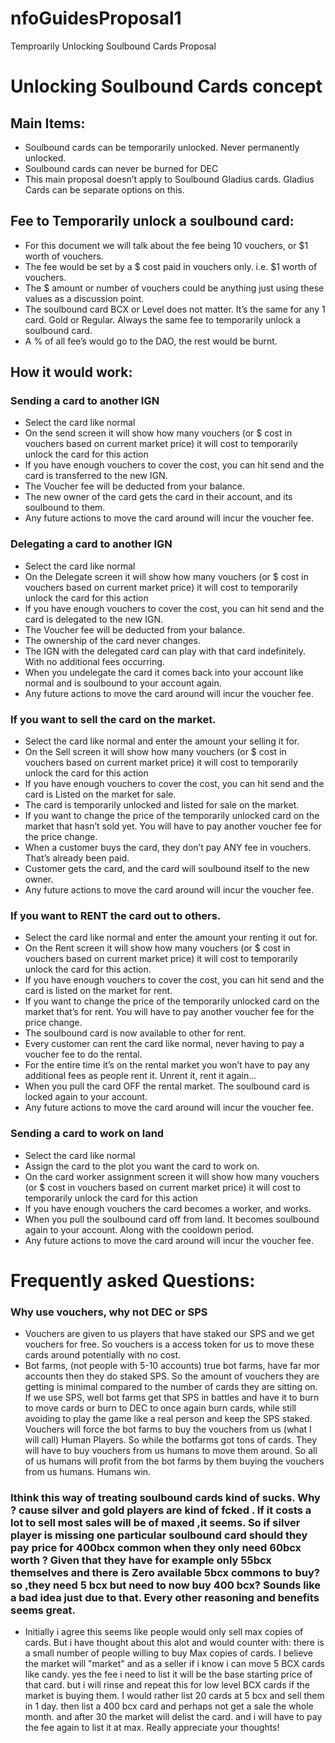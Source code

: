 # nfoGuidesProposal1
Temproarily Unlocking Soulbound Cards Proposal

# Unlocking Soulbound Cards concept

## Main Items:

 * Soulbound cards can be temporarily unlocked\.  Never permanently unlocked\.
 * Soulbound cards can never be burned for DEC
 * This main proposal doesn’t apply to Soulbound Gladius cards\.  Gladius Cards can be separate options on this\.

## Fee to Temporarily unlock a soulbound card:

 * For this document we will talk about the fee being 10 vouchers, or $1 worth of vouchers\.
 * The fee would be set by a $ cost paid in vouchers only\.  i\.e\.  $1 worth of vouchers\.
 * The $ amount or number of vouchers could be anything just using these values as a discussion point\.	
 * The soulbound card BCX or Level does not matter\.  It’s the same for any 1 card\.  Gold or Regular\. Always the same fee to temporarily unlock a soulbound card\.
 * A % of all fee’s would go to the DAO, the rest would be burnt\.

## How it would work:

### Sending a card to another IGN
 * Select the card like normal 
 * On the send screen it will show how many vouchers \(or $ cost in vouchers based on current market price\) it will cost to temporarily unlock the card for this action
 * If you have enough vouchers to cover the cost,  you can hit send and the card is transferred to the new IGN\.
 * The Voucher fee will be deducted from your balance\.
 * The new owner of the card gets the card in their account, and its soulbound to them\.
 * Any future actions to move the card around will incur the voucher fee\.
### Delegating a card to another IGN
 * Select the card like normal 
 * On the Delegate screen it will show how many vouchers \(or $ cost in vouchers based on current market price\) it will cost to temporarily unlock the card for this action
 * If you have enough vouchers to cover the cost, you can hit send and the card is delegated to the new IGN\.
 * The Voucher fee will be deducted from your balance\.
 * The ownership of the card never changes\.  
 * The IGN with the delegated card can play with that card indefinitely\. With no additional fees occurring\.
 * When you undelegate the card it comes back into your account like normal and is soulbound to your account again\.
 * Any future actions to move the card around will incur the voucher fee\.
### If you want to sell the card on the market\.  
 * Select the card like normal and enter the amount your selling it for\.
 * On the Sell screen it will show how many vouchers \(or $ cost in vouchers based on current market price\) it will cost to temporarily unlock the card for this action
 * If you have enough vouchers to cover the cost, you can hit send and the card is Listed on the market for sale\.
 * The card is temporarily unlocked and listed for sale on the market\.
 * If you want to change the price of the temporarily unlocked card on the market that hasn’t sold yet\.  You will have to pay another voucher fee for the price change\.
 * When a customer buys the card, they don’t pay ANY fee in vouchers\.  That’s already been paid\.
 * Customer gets the card, and the card will soulbound itself to the new owner\.
 * Any future actions to move the card around will incur the voucher fee\.
### If you want to RENT the card out to others\.
 * Select the card like normal and enter the amount your renting it out for\.
 * On the Rent screen it will show how many vouchers \(or $ cost in vouchers based on current market price\) it will cost to temporarily unlock the card for this action\.
 * If you have enough vouchers to cover the cost, you can hit send and the card is listed on the market for rent\.
 * If you want to change the price of the temporarily unlocked card on the market that’s for rent\.  You will have to pay another voucher fee for the price change\.
 * The soulbound card is now available to other for rent\.
 * Every customer can rent the card like normal, never having to pay a voucher fee to do the rental\. 
 * For the entire time it’s on the rental market you won’t have to pay any additional fees as people rent it\.  Unrent it, rent it again…
 * When you pull the card OFF the rental market\.  The soulbound card is locked again to your account\.  
 * Any future actions to move the card around will incur the voucher fee\.
### Sending a card to work on land
 * Select the card like normal 
 * Assign the card to the plot you want the card to work on\.
 * On the card worker assignment screen it will show how many vouchers \(or $ cost in vouchers based on current market price\) it will cost to temporarily unlock the card for this action
 * If you have enough vouchers the card becomes a worker, and works\.
 * When you pull the soulbound card off from land\.  It becomes soulbound again to your account\. Along with the cooldown period\.
 * Any future actions to move the card around will incur the voucher fee\.

# Frequently asked Questions:

### Why use vouchers,  why not DEC or SPS
 * Vouchers are given to us players that have staked our SPS and we get vouchers for free\.  So vouchers is a access token for us to move these cards around potentially with no cost\.    
 * Bot farms, \(not people with 5\-10 accounts\) true bot farms, have far mor accounts then they do staked SPS\.  So the amount of vouchers they are getting is minimal compared to the number of cards they are sitting on\.  If we use SPS, well bot farms get that SPS in battles and have it to burn to move cards or burn to DEC to once again burn cards, while still avoiding to play the game like a real person and keep the SPS staked\.  Vouchers will force the bot farms to buy the vouchers from us \(what I will call\) Human Players\.   So while the botfarms got tons of cards\.  They will have to buy vouchers from us humans to move them around\.   So all of us humans will profit from the bot farms by them buying the vouchers from us humans\.   Humans win\.

### Ithink this way of treating soulbound cards kind of sucks\. Why ? cause silver and gold players are kind of fcked \. If it costs a lot to sell most sales will be of maxed ,it seems\. So if silver player is missing one particular soulbound card should they pay price for 400bcx common when they only need 60bcx worth ? Given that they have for example only 55bcx themselves and there is Zero available 5bcx commons to buy? so ,they need 5 bcx but need to now buy 400 bcx? Sounds like a bad idea just due to that\. Every other reasoning and benefits seems great\.
 * Initially i agree this seems like people would only sell max copies of cards\.   But i have thought about this alot and would counter with:  there is a small number of people willing to buy Max copies of cards\.   I believe the market will "market"  and as a seller if i know i can move 5 BCX cards like candy\.  yes the fee i need to list it will be the base starting price of that card\.  but i will rinse and repeat this for low level BCX cards if the market is buying them\.  I would rather list 20 cards at 5 bcx and sell them in 1 day\.  then list a 400 bcx card and perhaps not get a sale the whole month\.  and after 30 the market will delist the card\.  and i will have to pay the fee again to list it at max\.   Really appreciate your thoughts\!

